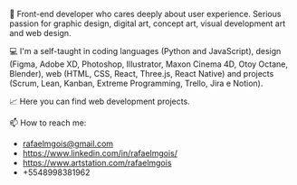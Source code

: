 👋 Front-end developer who cares deeply about user experience. Serious passion for graphic design, digital art, concept art, visual development art and web design.

💻 I'm a self-taught in coding languages (Python and JavaScript), design (Figma, Adobe XD, Photoshop, Illustrator, Maxon Cinema 4D, Otoy Octane, Blender), web (HTML, CSS, React, Three.js, React Native) and projects (Scrum, Lean, Kanban, Extreme Programming, Trello, Jira e Notion).

📈 Here you can find web development projects.

📫 How to reach me:

* rafaelmgois@gmail.com
* https://www.linkedin.com/in/rafaelmgois/
* https://www.artstation.com/rafaelmgois
* +5548998381962

